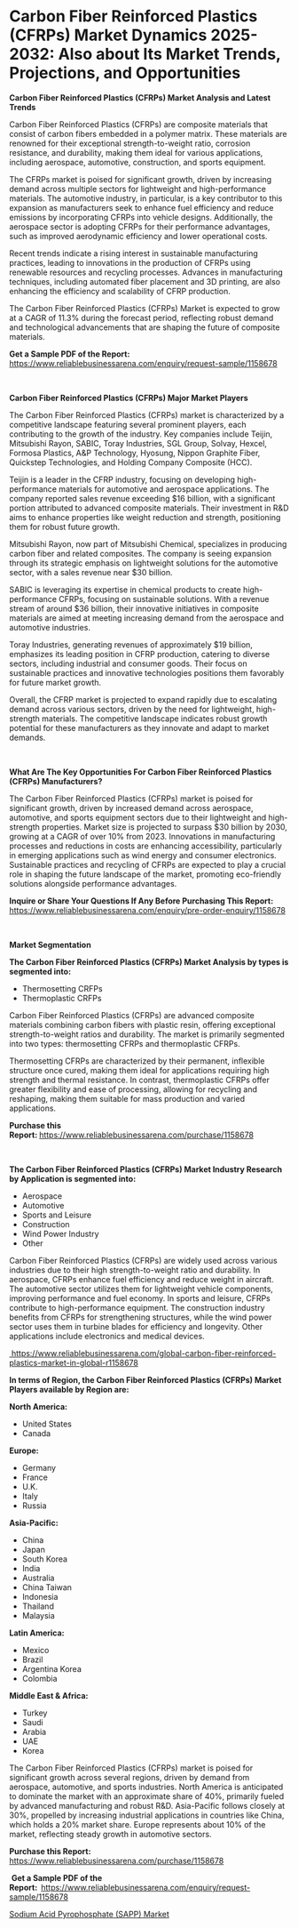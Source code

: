 <p><h1>Carbon Fiber Reinforced Plastics (CFRPs) Market Dynamics 2025-2032: Also about Its Market Trends, Projections, and Opportunities</h1></p><p><strong>Carbon Fiber Reinforced Plastics (CFRPs) Market Analysis and Latest Trends</strong></p>
<p><p>Carbon Fiber Reinforced Plastics (CFRPs) are composite materials that consist of carbon fibers embedded in a polymer matrix. These materials are renowned for their exceptional strength-to-weight ratio, corrosion resistance, and durability, making them ideal for various applications, including aerospace, automotive, construction, and sports equipment.</p><p>The CFRPs market is poised for significant growth, driven by increasing demand across multiple sectors for lightweight and high-performance materials. The automotive industry, in particular, is a key contributor to this expansion as manufacturers seek to enhance fuel efficiency and reduce emissions by incorporating CFRPs into vehicle designs. Additionally, the aerospace sector is adopting CFRPs for their performance advantages, such as improved aerodynamic efficiency and lower operational costs.</p><p>Recent trends indicate a rising interest in sustainable manufacturing practices, leading to innovations in the production of CFRPs using renewable resources and recycling processes. Advances in manufacturing techniques, including automated fiber placement and 3D printing, are also enhancing the efficiency and scalability of CFRP production.</p><p>The Carbon Fiber Reinforced Plastics (CFRPs) Market is expected to grow at a CAGR of 11.3% during the forecast period, reflecting robust demand and technological advancements that are shaping the future of composite materials.</p></p>
<p><strong>Get a Sample PDF of the Report:&nbsp;</strong> <a href="https://www.reliablebusinessarena.com/enquiry/request-sample/1158678?utm_campaign=2868&utm_medium=2&utm_source=Github&utm_content=ia&utm_term=02042025&utm_id=carbon-fiber-reinforced-plastics-cfrps">https://www.reliablebusinessarena.com/enquiry/request-sample/1158678</a></p>
<p>&nbsp;</p>
<p><strong>Carbon Fiber Reinforced Plastics (CFRPs) Major Market Players</strong></p>
<p><p>The Carbon Fiber Reinforced Plastics (CFRPs) market is characterized by a competitive landscape featuring several prominent players, each contributing to the growth of the industry. Key companies include Teijin, Mitsubishi Rayon, SABIC, Toray Industries, SGL Group, Solvay, Hexcel, Formosa Plastics, A&P Technology, Hyosung, Nippon Graphite Fiber, Quickstep Technologies, and Holding Company Composite (HCC).</p><p>Teijin is a leader in the CFRP industry, focusing on developing high-performance materials for automotive and aerospace applications. The company reported sales revenue exceeding $16 billion, with a significant portion attributed to advanced composite materials. Their investment in R&D aims to enhance properties like weight reduction and strength, positioning them for robust future growth.</p><p>Mitsubishi Rayon, now part of Mitsubishi Chemical, specializes in producing carbon fiber and related composites. The company is seeing expansion through its strategic emphasis on lightweight solutions for the automotive sector, with a sales revenue near $30 billion.</p><p>SABIC is leveraging its expertise in chemical products to create high-performance CFRPs, focusing on sustainable solutions. With a revenue stream of around $36 billion, their innovative initiatives in composite materials are aimed at meeting increasing demand from the aerospace and automotive industries.</p><p>Toray Industries, generating revenues of approximately $19 billion, emphasizes its leading position in CFRP production, catering to diverse sectors, including industrial and consumer goods. Their focus on sustainable practices and innovative technologies positions them favorably for future market growth.</p><p>Overall, the CFRP market is projected to expand rapidly due to escalating demand across various sectors, driven by the need for lightweight, high-strength materials. The competitive landscape indicates robust growth potential for these manufacturers as they innovate and adapt to market demands.</p></p>
<p>&nbsp;</p>
<p><strong>What Are The Key Opportunities For Carbon Fiber Reinforced Plastics (CFRPs) Manufacturers?</strong></p>
<p><p>The Carbon Fiber Reinforced Plastics (CFRPs) market is poised for significant growth, driven by increased demand across aerospace, automotive, and sports equipment sectors due to their lightweight and high-strength properties. Market size is projected to surpass $30 billion by 2030, growing at a CAGR of over 10% from 2023. Innovations in manufacturing processes and reductions in costs are enhancing accessibility, particularly in emerging applications such as wind energy and consumer electronics. Sustainable practices and recycling of CFRPs are expected to play a crucial role in shaping the future landscape of the market, promoting eco-friendly solutions alongside performance advantages.</p></p>
<p><strong>Inquire or Share Your Questions If Any Before Purchasing This Report:</strong> <a href="https://www.reliablebusinessarena.com/enquiry/pre-order-enquiry/1158678?utm_campaign=2868&utm_medium=2&utm_source=Github&utm_content=ia&utm_term=02042025&utm_id=carbon-fiber-reinforced-plastics-cfrps">https://www.reliablebusinessarena.com/enquiry/pre-order-enquiry/1158678</a></p>
<p>&nbsp;</p>
<p><strong>Market Segmentation</strong></p>
<p><strong>The Carbon Fiber Reinforced Plastics (CFRPs) Market Analysis by types is segmented into:</strong></p>
<p><ul><li>Thermosetting CRFPs</li><li>Thermoplastic CRFPs</li></ul></p>
<p><p>Carbon Fiber Reinforced Plastics (CFRPs) are advanced composite materials combining carbon fibers with plastic resin, offering exceptional strength-to-weight ratios and durability. The market is primarily segmented into two types: thermosetting CFRPs and thermoplastic CFRPs. </p><p>Thermosetting CFRPs are characterized by their permanent, inflexible structure once cured, making them ideal for applications requiring high strength and thermal resistance. In contrast, thermoplastic CFRPs offer greater flexibility and ease of processing, allowing for recycling and reshaping, making them suitable for mass production and varied applications.</p></p>
<p><strong>Purchase this Report:&nbsp;</strong><a href="https://www.reliablebusinessarena.com/purchase/1158678?utm_campaign=2868&utm_medium=2&utm_source=Github&utm_content=ia&utm_term=02042025&utm_id=carbon-fiber-reinforced-plastics-cfrps">https://www.reliablebusinessarena.com/purchase/1158678</a></p>
<p>&nbsp;</p>
<p><strong>The Carbon Fiber Reinforced Plastics (CFRPs) Market Industry Research by Application is segmented into:</strong></p>
<p><ul><li>Aerospace</li><li>Automotive</li><li>Sports and Leisure</li><li>Construction</li><li>Wind Power Industry</li><li>Other</li></ul></p>
<p><p>Carbon Fiber Reinforced Plastics (CFRPs) are widely used across various industries due to their high strength-to-weight ratio and durability. In aerospace, CFRPs enhance fuel efficiency and reduce weight in aircraft. The automotive sector utilizes them for lightweight vehicle components, improving performance and fuel economy. In sports and leisure, CFRPs contribute to high-performance equipment. The construction industry benefits from CFRPs for strengthening structures, while the wind power sector uses them in turbine blades for efficiency and longevity. Other applications include electronics and medical devices.</p></p>
<p><a href="https://www.reliablebusinessarena.com/global-carbon-fiber-reinforced-plastics-market-in-global-r1158678?utm_campaign=2868&utm_medium=2&utm_source=Github&utm_content=ia&utm_term=02042025&utm_id=carbon-fiber-reinforced-plastics-cfrps">&nbsp;https://www.reliablebusinessarena.com/global-carbon-fiber-reinforced-plastics-market-in-global-r1158678</a></p>
<p><strong>In terms of Region, the Carbon Fiber Reinforced Plastics (CFRPs) Market Players available by Region are:</strong></p>
<p>
    <p> <strong> North America: </strong>
        <ul>
            <li>United States</li>
            <li>Canada</li>
        </ul>
        </p> 
    <p> <strong> Europe: </strong>
        <ul>
            <li>Germany</li>
            <li>France</li>
            <li>U.K.</li>
            <li>Italy</li>
            <li>Russia</li>
        </ul>
        </p> 
    <p> <strong> Asia-Pacific: </strong>
        <ul>
            <li>China</li>
            <li>Japan</li>
            <li>South Korea</li>
            <li>India</li>
            <li>Australia</li>
            <li>China Taiwan</li>
            <li>Indonesia</li>
            <li>Thailand</li>
            <li>Malaysia</li>
        </ul>
        </p> 
    <p> <strong> Latin America: </strong>
        <ul>
            <li>Mexico</li>
            <li>Brazil</li>
            <li>Argentina Korea</li>
            <li>Colombia</li>
        </ul>
        </p> 
    <p> <strong> Middle East & Africa: </strong>
        <ul>
            <li>Turkey</li>
            <li>Saudi</li>
            <li>Arabia</li>
            <li>UAE</li>
            <li>Korea</li>
        </ul>
    </p>
    </p>
<p><p>The Carbon Fiber Reinforced Plastics (CFRPs) market is poised for significant growth across several regions, driven by demand from aerospace, automotive, and sports industries. North America is anticipated to dominate the market with an approximate share of 40%, primarily fueled by advanced manufacturing and robust R&D. Asia-Pacific follows closely at 30%, propelled by increasing industrial applications in countries like China, which holds a 20% market share. Europe represents about 10% of the market, reflecting steady growth in automotive sectors.</p></p>
<p><strong>Purchase this Report: </strong><a href="https://www.reliablebusinessarena.com/purchase/1158678?utm_campaign=2868&utm_medium=2&utm_source=Github&utm_content=ia&utm_term=02042025&utm_id=carbon-fiber-reinforced-plastics-cfrps">https://www.reliablebusinessarena.com/purchase/1158678</a></p>
<p>&nbsp;<strong>Get a Sample PDF of the Report:&nbsp;&nbsp;</strong><a href="https://www.reliablebusinessarena.com/enquiry/request-sample/1158678?utm_campaign=2868&utm_medium=2&utm_source=Github&utm_content=ia&utm_term=02042025&utm_id=carbon-fiber-reinforced-plastics-cfrps">https://www.reliablebusinessarena.com/enquiry/request-sample/1158678</a></p>
<p><strong></strong></p>
<p><p><a href="https://github.com/benhaeneye/Market-Research-Report-List-1/blob/main/sodium-acid-pyrophosphate-sapp-market.md?utm_campaign=2868&utm_medium=2&utm_source=Github&utm_content=ia&utm_term=02042025&utm_id=carbon-fiber-reinforced-plastics-cfrps">Sodium Acid Pyrophosphate (SAPP) Market</a></p></p>